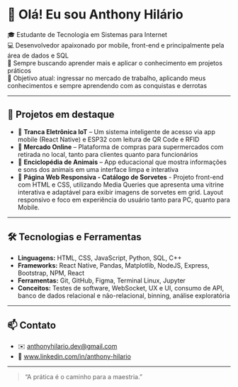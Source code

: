 # 👋 Olá! Eu sou Anthony Hilário

🎓 Estudante de Tecnologia em Sistemas para Internet  
💻 Desenvolvedor apaixonado por mobile, front-end e principalmente pela área de dados e SQL  
🚀 Sempre buscando aprender mais e aplicar o conhecimento em projetos práticos  
🎯 Objetivo atual: ingressar no mercado de trabalho, aplicando meus conhecimentos e sempre aprendendo com as conquistas e derrotas

---

## 📱 Projetos em destaque

- 🔐 **Tranca Eletrônica IoT** – Um sistema inteligente de acesso via app mobile (React Native) e ESP32 com leitura de QR Code e RFID  
- 🛒 **Mercado Online** – Plataforma de compras para supermercados com retirada no local, tanto para clientes quanto para funcionários  
- 🐾 **Enciclopédia de Animais** – App educacional que mostra informações e sons dos animais em uma interface limpa e interativa
- 🍦 **Página Web Responsiva - Catálogo de Sorvetes** - Projeto front-end com HTML e CSS, utilizando Media Queries que apresenta uma vitrine interativa e adaptável para exibir imagens de sorvetes em grid. Layout responsivo e foco em experiência do usuário tanto para PC, quanto para Mobile.

---

## 🛠️ Tecnologias e Ferramentas

- **Linguagens:** HTML, CSS, JavaScript, Python, SQL, C++
- **Frameworks:** React Native, Pandas, Matplotlib, NodeJS, Express, Bootstrap, NPM, React
- **Ferramentas:** Git, GitHub, Figma, Terminal Linux, Jupyter
- **Conceitos:** Testes de software, WebSocket, UX e UI, consumo de API, banco de dados relacional e não-relacional, binning, análise exploratória

---

## 📫 Contato

- ✉️ anthonyhilario.dev@gmail.com
- 🔗 www.linkedin.com/in/anthony-hilario

---

> “A prática é o caminho para a maestria.”  
